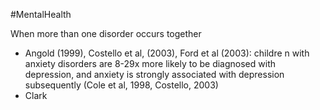 #MentalHealth

When more than one disorder occurs together

- Angold (1999), Costello et al, (2003), Ford et al (2003): childre n with anxiety disorders are 8-29x more likely to be diagnosed with depression, and anxiety is strongly associated with depression subsequently (Cole et al, 1998, Costello, 2003)
- Clark